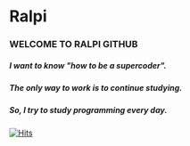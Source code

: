 # Ralpi

### WELCOME TO RALPI GITHUB
##### I want to know "how to be a supercoder".
##### The only way to work is to continue studying.
##### So, I try to study programming every day.


[![Hits](https://hits.seeyoufarm.com/api/count/incr/badge.svg?url=https://github.com/Ralpis%2Fgjbae1212%2Fhit-counter)](https://github.com/Ralpis)                    

